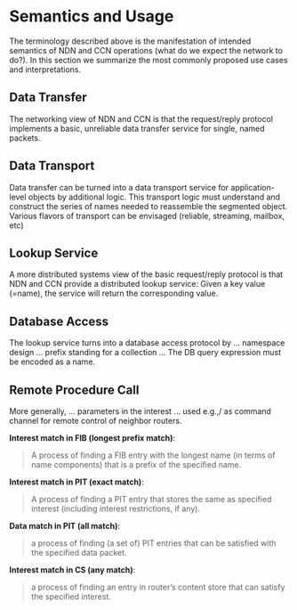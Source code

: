 # Semantics and Usage

The terminology described above is the manifestation of intended semantics of NDN and CCN operations (what do we expect the network to do?). In this section we summarize the most commonly proposed use cases and interpretations.

## Data Transfer

The networking view of NDN and CCN is that the request/reply protocol implements a basic, unreliable data transfer service for single, named packets.

## Data Transport

Data transfer can be turned into a data transport service for application-level objects by additional logic. This transport logic must understand and construct the series of names needed to reassemble the segmented object. Various flavors of transport can be envisaged (reliable, streaming, mailbox, etc)

## Lookup Service

A more distributed systems view of the basic request/reply protocol is that NDN and CCN provide a distributed lookup service: Given a key value (=name), the service will return the corresponding value.

## Database Access

The lookup service turns into a database access protocol by ... namespace design ... prefix standing for a collection ... The DB query expression must be encoded as a name.

## Remote Procedure Call

More generally, ... parameters in the interest ... used e.g.,/ as command channel for remote control of neighbor routers.

**Interest match in FIB (longest prefix match)**:

> A process of finding a FIB entry with the longest name (in terms of name components) that is a prefix of the specified name.

**Interest match in PIT (exact match)**:

> A process of finding a PIT entry that stores the same as specified interest (including interest restrictions, if any).

**Data match in PIT (all match)**:

> a process of finding (a set of) PIT entries that can be satisfied with the specified data packet.

**Interest match in CS (any match)**:

> a process of finding an entry in router’s content store that can satisfy the specified interest.

